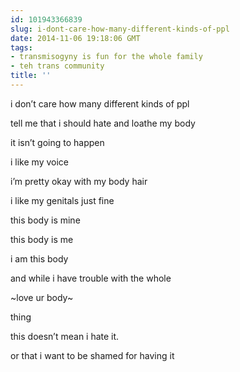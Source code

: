 ```yaml
---
id: 101943366839
slug: i-dont-care-how-many-different-kinds-of-ppl
date: 2014-11-06 19:18:06 GMT
tags:
- transmisogyny is fun for the whole family
- teh trans community
title: ''
---
```

<p>i don&#8217;t care how many different kinds of ppl</p>

<p>tell me that i should hate and loathe my body</p>

<p>it isn&#8217;t going to happen</p>

<p>i like my voice</p>

<p>i&#8217;m pretty okay with my body hair</p>

<p>i like my genitals just fine</p>

<p>this body is mine</p>

<p>this body is me</p>

<p>i am this body</p>

<p>and while i have trouble with the whole</p>

<p>~love ur body~</p>

<p>thing</p>

<p>this doesn&#8217;t mean i hate it.</p>

<p>or that i want to be shamed for having it</p>